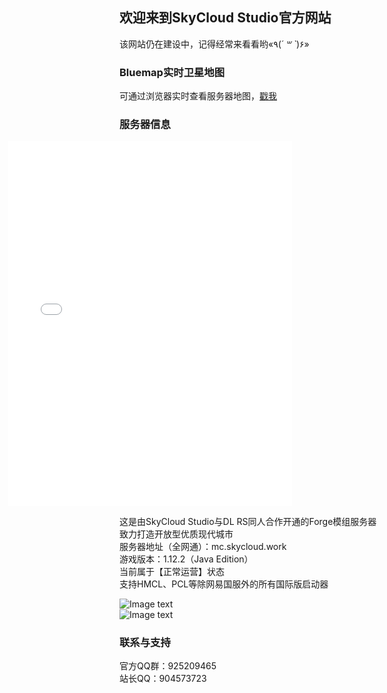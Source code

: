 ## 欢迎来到SkyCloud Studio官方网站

该网站仍在建设中，记得经常来看看哟«٩(*´ ꒳ `*)۶»

### Bluemap实时卫星地图

可通过浏览器实时查看服务器地图，[戳我](https://skycloud.minasan.xyz/) 

### 服务器信息

<iframe style="width:calc(100% - 50px);margin-left:calc(50% - 50vw + 50px);height:calc((100vw - 100px) / 16 * 9 + 100px);text-align:center" src="//player.bilibili.com/player.html?aid=586237663&bvid=BV1gz4y1S7QM&cid=285028344&page=1" scrolling="no" border="0" frameborder="no" framespacing="0" allowfullscreen="true"> </iframe>    

这是由SkyCloud Studio与DL RS同人合作开通的Forge模组服务器  
致力打造开放型优质现代城市  
服务器地址（全网通）：mc.skycloud.work  
游戏版本：1.12.2（Java Edition）  
当前属于【正常运营】状态  
支持HMCL、PCL等除网易国服外的所有国际版启动器  

![Image text](https://skycloud.minasan.xyz/imgs/seve1.jpg)  
![Image text](https://skycloud.minasan.xyz/imgs/seve2.jpg)  

### 联系与支持

官方QQ群：925209465  
站长QQ：904573723

